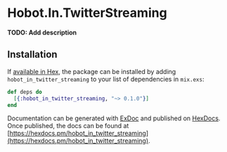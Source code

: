 # Hobot.In.TwitterStreaming

**TODO: Add description**

## Installation

If [available in Hex](https://hex.pm/docs/publish), the package can be installed
by adding `hobot_in_twitter_streaming` to your list of dependencies in `mix.exs`:

```elixir
def deps do
  [{:hobot_in_twitter_streaming, "~> 0.1.0"}]
end
```

Documentation can be generated with [ExDoc](https://github.com/elixir-lang/ex_doc)
and published on [HexDocs](https://hexdocs.pm). Once published, the docs can
be found at [https://hexdocs.pm/hobot_in_twitter_streaming](https://hexdocs.pm/hobot_in_twitter_streaming).
